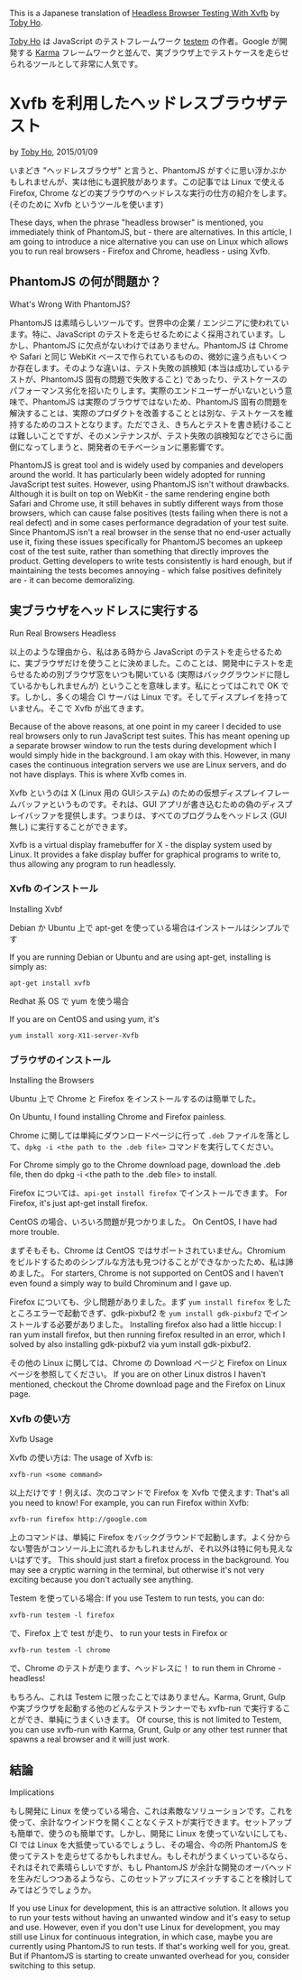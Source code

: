 This is a Japanese translation of [Headless Browser Testing With Xvfb](http://tobyho.com/2015/01/09/headless-browser-testing-xvfb/) by [Toby Ho](http://tobyho.com/).

[Toby Ho](http://tobyho.com/) は JavaScript のテストフレームワーク [testem](https://github.com/testem/testem) の作者。Google が開発する [Karma](https://github.com/karma-runner/karma) フレームワークと並んで、実ブラウザ上でテストケースを走らせられるツールとして非常に人気です。

# Xvfb を利用したヘッドレスブラウザテスト

by [Toby Ho](https://github.com/airportyh), 2015/01/09

いまどき "ヘッドレスブラウザ" と言うと、PhantomJS がすぐに思い浮かぶかもしれませんが、実は他にも選択肢があります。この記事では Linux で使える Firefox, Chrome などの実ブラウザのヘッドレスな実行の仕方の紹介をします。(そのために Xvfb というツールを使います)

These days, when the phrase "headless browser" is mentioned, you immediately think of PhantomJS, but - there are alternatives. In this article, I am going to introduce a nice alternative you can use on Linux which allows you to run real browsers - Firefox and Chrome, headless - using Xvfb.

## PhantomJS の何が問題か？

What's Wrong With PhantomJS?

PhantomJS は素晴らしいツールです。世界中の企業 / エンジニアに使われています。特に、JavaScript のテストを走らせるためによく採用されています。しかし、PhantomJS に欠点がないわけではありません。PhantomJS は Chrome や Safari と同じ WebKit ベースで作られているものの、微妙に違う点もいくつか存在します。そのような違いは、テスト失敗の誤検知 (本当は成功しているテストが、PhantomJS 固有の問題で失敗すること) であったり、テストケースのパフォーマンス劣化を招いたりします。実際のエンドユーザーがいないという意味で、PhantomJS は実際のブラウザではないため、PhantomJS 固有の問題を解決することは、実際のプロダクトを改善することとは別な、テストケースを維持するためのコストとなります。ただでさえ、きちんとテストを書き続けることは難しいことですが、そのメンテナンスが、テスト失敗の誤検知などでさらに面倒になってしまうと、開発者のモチベーションに悪影響です。

PhantomJS is great tool and is widely used by companies and developers around the world. It has particularly been widely adopted for running JavaScript test suites. However, using PhantomJS isn't without drawbacks. Although it is built on top on WebKit - the same rendering engine both Safari and Chrome use, it still behaves in subtly different ways from those browsers, which can cause false positives (tests failing when there is not a real defect) and in some cases performance degradation of your test suite. Since PhantomJS isn't a real browser in the sense that no end-user actually use it, fixing these issues specifically for PhantomJS becomes an upkeep cost of the test suite, rather than something that directly improves the product. Getting developers to write tests consistently is hard enough, but if maintaining the tests becomes annoying - which false positives definitely are - it can become demoralizing.

## 実ブラウザをヘッドレスに実行する

Run Real Browsers Headless

以上のような理由から、私はある時から JavaScript のテストを走らせるために、実ブラウザだけを使うことに決めました。このことは、開発中にテストを走らせるための別ブラウザ窓をいつも開いている (実際はバックグラウンドに隠しているかもしれませんが) ということを意味します。私にとってはこれで OK  です。しかし、多くの場合 CI サーバは Linux です。そしてディスプレイを持っていません。そこで Xvfb が出てきます。

Because of the above reasons, at one point in my career I decided to use real browsers only to run JavaScript test suites. This has meant opening up a separate browser window to run the tests during development which I would simply hide in the background. I am okay with this. However, in many cases the continuous integration servers we use are Linux servers, and do not have displays. This is where Xvfb comes in.

Xvfb というのは X (Linux 用の GUIシステム) のための仮想ディスプレイフレームバッファというものです。それは、GUI アプリが書き込むための偽のディスプレイバッファを提供します。つまりは、すべてのプログラムをヘッドレス (GUI 無し) に実行することができます。

Xvfb is a virtual display framebuffer for X - the display system used by Linux. It provides a fake display buffer for graphical programs to write to, thus allowing any program to run headlessly.

### Xvfb のインストール
Installing Xvbf

Debian か Ubuntu 上で apt-get を使っている場合はインストールはシンプルです

If you are running Debian or Ubuntu and are using apt-get, installing is simply as:

    apt-get install xvfb

Redhat 系 OS で yum を使う場合

If you are on CentOS and using yum, it's

    yum install xorg-X11-server-Xvfb


### ブラウザのインストール

Installing the Browsers

Ubuntu 上で Chrome と Firefox をインストールするのは簡単でした。

On Ubuntu, I found installing Chrome and Firefox painless.

Chrome に関しては単純にダウンロードページに行って `.deb` ファイルを落として、`dpkg -i <the path to the .deb file>` コマンドを実行してください。

For Chrome simply go to the Chrome download page, download the .deb file, then do dpkg -i <the path to the .deb file> to install.

Firefox については、`api-get install firefox` でインストールできます。
For Firefox, it's just apt-get install firefox.

CentOS の場合、いろいろ問題が見つかりました。
On CentOS, I have had more trouble.

まずそもそも、Chrome は CentOS ではサポートされていません。Chromium をビルドするためのシンプルな方法も見つけることができなかったため、私は諦めました。
For starters, Chrome is not supported on CentOS and I haven't even found a simply way to build Chrominum and I gave up.

Firefox についても、少し問題がありました。まず `yum install firefox` をしたところエラーで起動できず、gdk-pixbuf2 を `yum install gdk-pixbuf2` でインストールする必要がありました。
Installing firefox also had a little hiccup: I ran yum install firefox, but then running firefox resulted in an error, which I solved by also installing gdk-pixbuf2 via yum install gdk-pixbuf2.

その他の Linux に関しては、Chrome の Download ページと Firefox on Linux ページを参照してください。
If you are on other Linux distros I haven't mentioned, checkout the Chrome download page and the Firefox on Linux page.

### Xvfb の使い方
Xvfb Usage

Xvfb の使い方は:
The usage of Xvfb is:

    xvfb-run <some command>

以上だけです！例えば、次のコマンドで Firefox を Xvfb で使えます:
That's all you need to know! For example, you can run Firefox within Xvfb:

    xvfb-run firefox http://google.com

上のコマンドは、単純に Firefox をバックグラウンドで起動します。よく分からない警告がコンソール上に流れるかもしれませんが、それ以外は特に何も見えないはずです。
This should just start a firefox process in the background. You may see a cryptic warning in the terminal, but otherwise it's not very exciting because you don't actually see anything.

Testem を使っている場合:
If you use Testem to run tests, you can do:

    xvfb-run testem -l firefox

で、Firefox 上で test が走り、
to run your tests in Firefox or

    xvfb-run testem -l chrome

で、Chrome のテストが走ります、ヘッドレスに！
to run them in Chrome - headless!

もちろん、これは Testem に限ったことではありません。Karma, Grunt, Gulp や実ブラウザを起動する他のどんなテストランナーでも xvfb-run で実行することができ、単純にうまくいきます。
Of course, this is not limited to Testem, you can use xvfb-run with Karma, Grunt, Gulp or any other test runner that spawns a real browser and it will just work.


## 結論

Implications

もし開発に Linux を使っている場合、これは素敵なソリューションです。これを使って、余計なウインドウを開くことなくテストが実行できます。セットアップも簡単で、使うのも簡単です。しかし、開発に Linux を使っていないにしても、CI では Linux を大抵使っているでしょうし、その場合、今の所 PhantomJS を使ってテストを走らせてるかもしれません。もしそれがうまくいっているなら、それはそれで素晴らしいですが、もし PhantomJS が余計な開発のオーバヘッドを生みだしつつあるようなら、このセットアップにスイッチすることを検討してみてはどうでしょうか。

If you use Linux for development, this is an attractive solution. It allows you to run your tests without having an unwanted window and it's easy to setup and use. However, even if you don't use Linux for development, you may still use Linux for continuous integration, in which case, maybe you are currently using PhantomJS to run tests. If that's working well for you, great. But if PhantomJS is starting to create unwanted overhead for you, consider switching to this setup.